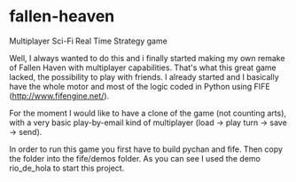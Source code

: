 # fallen-heaven
Multiplayer Sci-Fi Real Time Strategy game


Well, I always wanted to do this and i finally started making my own remake of Fallen Haven with multiplayer capabilities. That's what this great game lacked, the possibility to play with friends. I already started and I basically have the whole motor and most of the logic coded in Python using FIFE (http://www.fifengine.net/).

For the moment I would like to have a clone of the game (not counting arts), with a very basic play-by-email kind of multiplayer (load -> play turn -> save -> send).


In order to run this game you first have to build pychan and fife. Then copy the folder into the fife/demos folder. As you can see I used the demo rio_de_hola to start this project.

